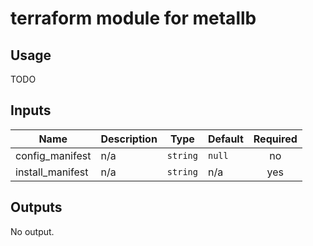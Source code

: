 # terraform module for metallb

## Usage
TODO
<!-- BEGINNING OF PRE-COMMIT-TERRAFORM DOCS HOOK -->
## Inputs

| Name | Description | Type | Default | Required |
|------|-------------|------|---------|:--------:|
| config\_manifest | n/a | `string` | `null` | no |
| install\_manifest | n/a | `string` | n/a | yes |

## Outputs

No output.

<!-- END OF PRE-COMMIT-TERRAFORM DOCS HOOK -->

